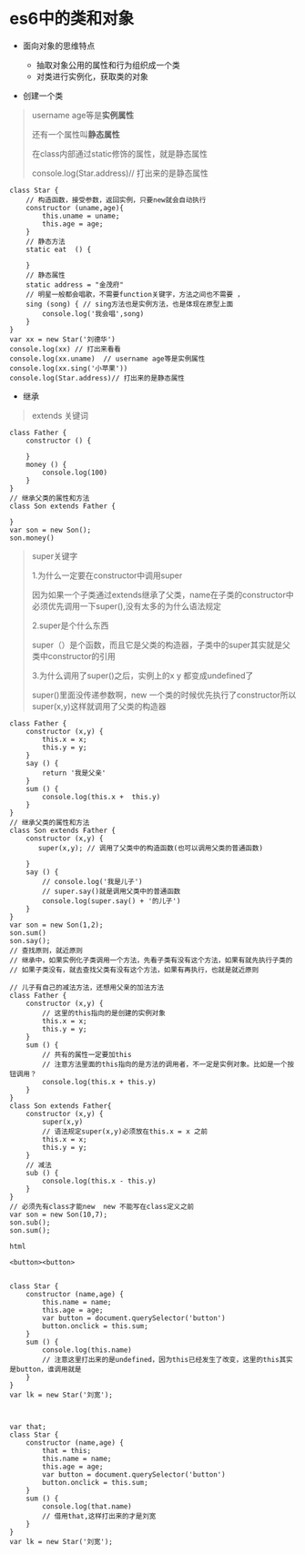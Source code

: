 # es6中的类和对象

+ 面向对象的思维特点

  * 抽取对象公用的属性和行为组织成一个类
  * 对类进行实例化，获取类的对象
+ 创建一个类
>
>
>username age等是**实例属性**
>
>还有一个属性叫**静态属性**
>
>在class内部通过static修饰的属性，就是静态属性
>
>console.log(Star.address)// 打出来的是静态属性

```
class Star {
    // 构造函数，接受参数，返回实例，只要new就会自动执行
    constructor (uname,age){
        this.uname = uname;
        this.age = age;
    }
    // 静态方法
    static eat  () {
    
    }
    // 静态属性
    static address = "金茂府"
    // 明星一般都会唱歌，不需要function关键字，方法之间也不需要 ，
    sing (song) { // sing方法也是实例方法，也是体现在原型上面
        console.log('我会唱',song)
    }
}
var xx = new Star('刘德华')
console.log(xx) // 打出来看看
console.log(xx.uname)  // username age等是实例属性
console.log(xx.sing('小苹果'))
console.log(Star.address)// 打出来的是静态属性
```
+ 继承

> extends 关键词 

```
class Father {
    constructor () {
        
    }
    money () {
        console.log(100)
    }
}
// 继承父类的属性和方法
class Son extends Father {
    
}
var son = new Son();
son.money()
```
> super关键字
>
> 1.为什么一定要在constructor中调用super
>
> 因为如果一个子类通过extends继承了父类，name在子类的constructor中必须优先调用一下super(),没有太多的为什么语法规定
>
> 2.super是个什么东西
>
> super（）是个函数，而且它是父类的构造器，子类中的super其实就是父类中constructor的引用
>
> 3.为什么调用了super()之后，实例上的x y 都变成undefined了
>
> super()里面没传递参数啊，new 一个类的时候优先执行了constructor所以super(x,y)这样就调用了父类的构造器

```
class Father {
    constructor (x,y) {
        this.x = x;
        this.y = y;
    }
    say () {
        return '我是父亲'
    }
    sum () {
        console.log(this.x +  this.y)
    }
}
// 继承父类的属性和方法
class Son extends Father {
    constructor (x,y) {
       super(x,y); // 调用了父类中的构造函数(也可以调用父类的普通函数)
      
    }
    say () {
        // console.log('我是儿子')
        // super.say()就是调用父类中的普通函数
        console.log(super.say() + '的儿子')
    }
}
var son = new Son(1,2);
son.sum()
son.say();
// 查找原则，就近原则
// 继承中，如果实例化子类调用一个方法，先看子类有没有这个方法，如果有就先执行子类的
// 如果子类没有，就去查找父类有没有这个方法，如果有再执行，也就是就近原则
```

```
// 儿子有自己的减法方法，还想用父亲的加法方法
class Father {
    constructor (x,y) {
        // 这里的this指向的是创建的实例对象
        this.x = x;
        this.y = y;
    }
    sum () {
        // 共有的属性一定要加this
        // 注意方法里面的this指向的是方法的调用者，不一定是实例对象。比如是一个按钮调用？
        console.log(this.x + this.y)
    }
}
class Son extends Father{
    constructor (x,y) {
        super(x,y)
        // 语法规定super(x,y)必须放在this.x = x 之前
        this.x = x;
        this.y = y;
    }
    // 减法
    sub () {
        console.log(this.x - this.y)
    }
}
// 必须先有class才能new  new 不能写在class定义之前
var son = new Son(10,7);
son.sub();
son.sum();
```

```
html

<button><button>


class Star {
    constructor (name,age) {
        this.name = name;
        this.age = age;
        var button = document.querySelector('button')
        button.onclick = this.sum;
    }
    sum () {
        console.log(this.name)
        // 注意这里打出来的是undefined，因为this已经发生了改变，这里的this其实是button，谁调用就是
    }
}
var lk = new Star('刘宽');



var that;
class Star {
    constructor (name,age) {
        that = this;
        this.name = name;
        this.age = age;
        var button = document.querySelector('button')
        button.onclick = this.sum;
    }
    sum () {
        console.log(that.name)
        // 借用that,这样打出来的才是刘宽
    }
}
var lk = new Star('刘宽');
```